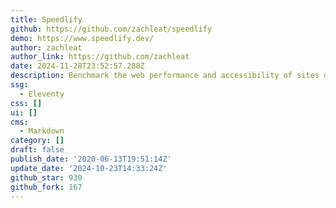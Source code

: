 ```yaml
---
title: Speedlify
github: https://github.com/zachleat/speedlify
demo: https://www.speedlify.dev/
author: zachleat
author_link: https://github.com/zachleat
date: 2024-11-28T23:52:57.288Z
description: Benchmark the web performance and accessibility of sites over time.
ssg:
  - Eleventy
css: []
ui: []
cms:
  - Markdown
category: []
draft: false
publish_date: '2020-06-13T19:51:14Z'
update_date: '2024-10-23T14:33:24Z'
github_star: 930
github_fork: 167
---
```

